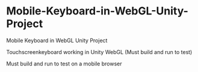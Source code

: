 # Mobile-Keyboard-in-WebGL-Unity-Project
Mobile Keyboard in WebGL Unity Project

Touchscreenkeyboard working in Unity WebGL (Must build and run to test) 
 
Must build and run to test on a mobile browser 

